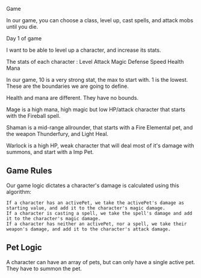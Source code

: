 Game

In our game, you can choose a class, level up, cast spells, and attack mobs until you die.

Day 1 of game

I want to be able to level up a character, and increase its stats.

The stats of each character : Level Attack Magic Defense Speed Health Mana

In our game, 10 is a very strong stat, the max to start with. 1 is the lowest. These are the boundaries we are going to define.

Health and mana are different. They have no bounds.

Mage is a high mana, high magic but low HP/attack character that starts with the Fireball spell.

Shaman is a mid-range allrounder, that starts with a Fire Elemental pet, and the weapon Thunderfury, and Light Heal.

Warlock is a high HP, weak character that will deal most of it's damage with summons, and start with a Imp Pet.

## Game Rules

Our game logic dictates a character's damage is calculated using this algorithm:

    If a character has an activePet, we take the activePet's damage as starting value, and add it to the character's magic damage.
    If a character is casting a spell, we take the spell's damage and add it to the character's magic damage.
    If a character has neither an activePet, nor a spell, we take their weapon's damage, and add it to the character's attack damage.

## Pet Logic

A character can have an array of pets, but can only have a single active pet. They have to summon the pet.
